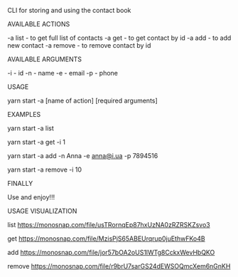 CLI for storing and using the contact book

AVAILABLE ACTIONS

-a list - to get full list of contacts
-a get - to get contact by id
-a add - to add new contact
-a remove - to remove contact by id

AVAILABLE ARGUMENTS

-i - id
-n - name
-e - email
-p - phone

USAGE

yarn start -a [name of action] [required arguments]

EXAMPLES

yarn start -a list

yarn start -a get -i 1

yarn start -a add -n Anna -e anna@i.ua -p 7894516

yarn start -a remove -i 10

FINALLY

Use and enjoy!!!

USAGE VISUALIZATION

list
https://monosnap.com/file/usTRornqEp87hxUzNA0zRZRSKZsvo3

get
https://monosnap.com/file/MzisPjS65ABEUrqrup0juEthwFKo4B

add
https://monosnap.com/file/jor57bOA2oUS1lWTg8CckxWevHbQKO

remove
https://monosnap.com/file/r9brU7sarGS24dEWSOQmcXem6nGnKH
